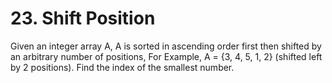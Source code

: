 # 23. Shift Position

Given an integer array A, A is sorted in ascending order first then shifted by an arbitrary number of positions, For Example, A = {3, 4, 5, 1, 2} (shifted left by 2 positions). Find the index of the smallest number.





